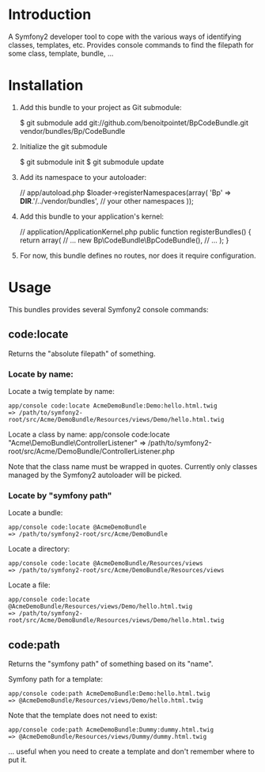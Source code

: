# Introduction

A Symfony2 developer tool to cope with the various ways of identifying classes, templates, etc.
Provides console commands to find the filepath for some class, template, bundle, ...

# Installation

1. Add this bundle to your project as Git submodule:

    $ git submodule add git://github.com/benoitpointet/BpCodeBundle.git vendor/bundles/Bp/CodeBundle

2. Initialize the git submodule

    $ git submodule init
    $ git submodule update

3. Add its namespace to your autoloader:

    // app/autoload.php
    $loader->registerNamespaces(array(
        'Bp' => __DIR__.'/../vendor/bundles',
        // your other namespaces
    ));

4. Add this bundle to your application's kernel:

    // application/ApplicationKernel.php
    public function registerBundles()
    {
        return array(
            // ...
            new Bp\CodeBundle\BpCodeBundle(),
            // ...
        );
    }

5. For now, this bundle defines no routes, nor does it require configuration.

# Usage

This bundles provides several Symfony2 console commands:

## code:locate

Returns the "absolute filepath" of something.

### Locate by name:

Locate a twig template by name:

    app/console code:locate AcmeDemoBundle:Demo:hello.html.twig
    => /path/to/symfony2-root/src/Acme/DemoBundle/Resources/views/Demo/hello.html.twig

Locate a class by name:
    app/console code:locate "Acme\DemoBundle\ControllerListener"
    => /path/to/symfony2-root/src/Acme/DemoBundle/ControllerListener.php

Note that the class name must be wrapped in quotes.
Currently only classes managed by the Symfony2 autoloader will be picked.

### Locate by "symfony path"

Locate a bundle:

    app/console code:locate @AcmeDemoBundle
    => /path/to/symfony2-root/src/Acme/DemoBundle

Locate a directory:

    app/console code:locate @AcmeDemoBundle/Resources/views
    => /path/to/symfony2-root/src/Acme/DemoBundle/Resources/views

Locate a file:

    app/console code:locate @AcmeDemoBundle/Resources/views/Demo/hello.html.twig
    => /path/to/symfony2-root/src/Acme/DemoBundle/Resources/views/Demo/hello.html.twig


## code:path

Returns the "symfony path" of something based on its "name".

Symfony path for a template:

    app/console code:path AcmeDemoBundle:Demo:hello.html.twig
    => @AcmeDemoBundle/Resources/views/Demo/hello.html.twig

Note that the template does not need to exist:

    app/console code:path AcmeDemoBundle:Dummy:dummy.html.twig
    => @AcmeDemoBundle/Resources/views/Dummy/dummy.html.twig

... useful when you need to create a template and don't remember where to put it.
